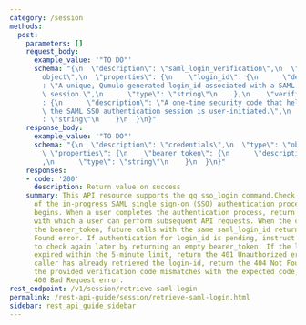 ```yaml
---
category: /session
methods:
  post:
    parameters: []
    request_body:
      example_value: '"TO DO"'
      schema: "{\n  \"description\": \"saml_login_verification\",\n  \"type\": \"\
        object\",\n  \"properties\": {\n    \"login_id\": {\n      \"description\"\
        : \"A unique, Qumulo-generated login_id associated with a SAML SSO authentication\
        \ session.\",\n      \"type\": \"string\"\n    },\n    \"verification_code\"\
        : {\n      \"description\": \"A one-time security code that helps ensure that\
        \ the SAML SSO authentication session is user-initiated.\",\n      \"type\"\
        : \"string\"\n    }\n  }\n}"
    response_body:
      example_value: '"TO DO"'
      schema: "{\n  \"description\": \"credentials\",\n  \"type\": \"object\",\n \
        \ \"properties\": {\n    \"bearer_token\": {\n      \"description\": \"bearer_token\"\
        ,\n      \"type\": \"string\"\n    }\n  }\n}"
    responses:
    - code: '200'
      description: Return value on success
    summary: This API resource supports the qq sso_login command.Check the status
      of the in-progress SAML single sign-on (SSO) authentication process that start-saml-login
      begins. When a user completes the authentication process, return the bearer_token
      with which a user can perform subsequent API requests. When the caller retrieves
      the bearer_token, future calls with the same saml_login_id return the 404 Not
      Found error. If authentication for login_id is pending, instruct the caller
      to check again later by returning an empty bearer_token. If the login_id has
      expired within the 5-minute limit, return the 401 Unauthorized error. If the
      caller has already retrieved the login-id, return the 404 Not Found error.If
      the provided verification code mismatches with the expected code, return the
      400 Bad Request error.
rest_endpoint: /v1/session/retrieve-saml-login
permalink: /rest-api-guide/session/retrieve-saml-login.html
sidebar: rest_api_guide_sidebar
---
```

